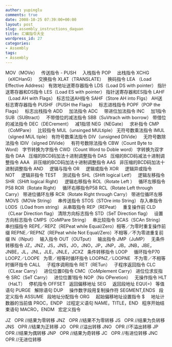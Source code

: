 ```yaml
---
author: yupinglu
comments: true
date: 2008-10-25 07:39:00+00:00
layout: post
slug: assembly_instructions_daquan
title: 汇编指令大全
wordpress_id: 27
categories:
- Assembly
tags:
- Assembly
---
```


MOV（MOVe）   传送指令   -
PUSH     入栈指令
POP     出栈指令
XCHG（eXCHanG）   交换指令
XLAT（TRANSLATE）   换码指令
LEA （Load Effective Address） 有效地址送寄存器指令
LDS（Load DS with pointer） 指针送寄存器和DS指令
LES（Load ES with pointer） 指针送寄存器和ES指令
LAHF（Load AH with Flags） 标志位送AH指令
SAHF（Store AH into Flgs） AH送标志寄存器指令
PUSHF（PUSH the Flags）   标志进栈指令
POPF（POP the Flags）   标志出栈指令
ADD     加法指令
ADC     带进位加法指令
INC     加1指令
SUB（SUBtract）   不带借位的减法指令
SBB（SuVtrach with borrow） 带借位的减法指令
DEC（DECrement）   减1指领
NEG（NEGate）   求补指令
CMP（CoMPare）   比较指令
MUL（unsinged MULtiple） 无符号数乘法指令
IMUL（sIgned MUL tiple） 有符号数乘法指令
DIV（unsigned DIVide）   无符号数除法指令
IDIV（sIgned DIVide）   有符号数除法指令
CBW（Count Byte to Word） 字节转换为字指令
CWD（Count Word to Doble word） 字转换为双字指令
DAA   压缩的BCD码加法十进制调整指令
DAS   压缩的BCD码减法十进制调整指令
AAA   非压缩的BCD码加法十进制调整指令
AAS   非压缩的BCD码加法十进制调整指令
AND     逻辑与指令
OR     逻辑或指令
XOR     逻辑异或指令
NOT     逻辑非指令
TEST     测试指令
SHL（SHift logical Letf）   逻辑左移指令
SHR（SHift logical Right）   逻辑右移指令
ROL（Rotate Left ）   循环左移指令P58
ROR（Rotate Right）   循环右移指令P58
RCL（Rotate Left through Carry） 带进位循环左移
RCR（Rotate Right through Carry） 带进位循环左移
MOVS（MOVe String）   串传送指令
STOS（STOre into String） 存入串指令
LODS（LOad from string） 从串取指令
REP（REPeat）   重复操作前
CLD（CLear Direction flag） 清除方向标志指令
STD（SeT Direction flag）   设置方向标志指令
CMPS（CoMPare String）   串比较指令
SCAS（SCAn String）   串扫描指令
REPE／REPZ（REPeat while Equal/Zero）相等／为零时重复操作前缀
REPNE／REPNZ（REPeat while Not Equal/Zero）不相等／不为零进重复前缀
IN（INput）   输入指令
OUT（OUTput）   输出指令
JMP（JuMP）   无条件转移指令
JZ，JNZ，JS，JNS，JO，JNO，JP，JNP，JB，JNB，JBE，JNBE，JL，JNL，JLE，JNLE，JCXZ   条件转移指令
LOOP     循环指令P70
LOOPZ／LOOPE   为零／相等时循环指令
LOOPNZ／LOOPNE   不为零／不相等时循环指令
CALL     子程序调用指令
RET（RETun）   子程序返回指令
CLC（CLear Carry）   进位位置0指令
CMC（CoMplement Carry） 进位位求反指令
SRC（SeT Carry）   进位位置1指令
NOP（No OPeretion）   无操作指令
HLT（HaLT）   停机指令
OFFSET   返回偏移地址
SEG     返回段地址
EQU(=)   等值语句
PURGE   解除语句
DUP     操作数字段用复制操作符
SEGMENT,ENDS   段定义指令
ASSUME   段地址分配指令
ORG     起始偏移地址设置指令
$     地址计数器的当前值
PROC，ENDP   过程定义语句
NAME，TITLE，END   程序开始结束语句
MACRO，ENDM   宏定义指令

JZ   OPR //结果为零转移
JNZ   OPR //结果不为零转移
JS   OPR //结果为负转移
JNS   OPR //结果为正转移
JO   OPR //溢出转移
JNO   OPR //不溢出转移
JP   OPR //结果为偶转移
JNP   OPR //结果为奇转移
JC   OPR //有进位转移
JNC   OPR //无进位转移
